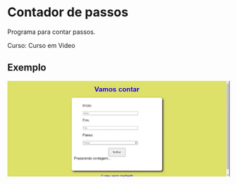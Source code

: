 # Contador de passos

Programa para contar passos.



Curso: Curso em Video



## Exemplo

![Contador de passos](./Contador.gif)
